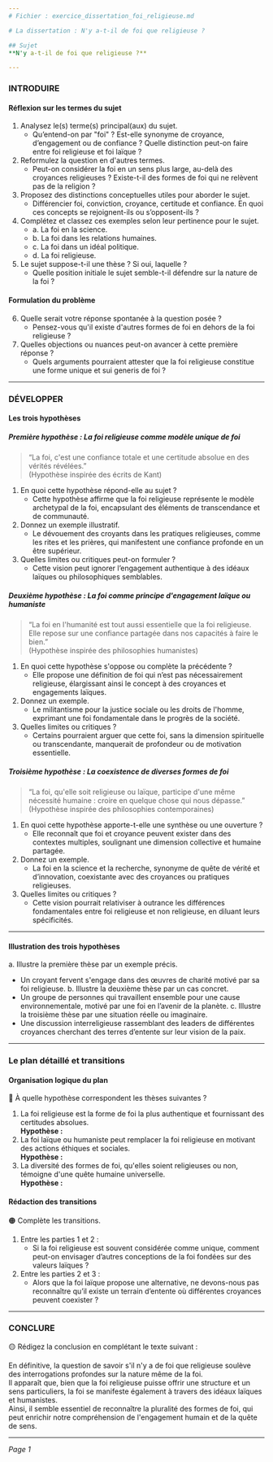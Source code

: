 ```yaml
---
# Fichier : exercice_dissertation_foi_religieuse.md

# La dissertation : N'y a-t-il de foi que religieuse ?

## Sujet
**N'y a-t-il de foi que religieuse ?**

---
```


### INTRODUIRE

#### Réflexion sur les termes du sujet

1. Analysez le(s) terme(s) principal(aux) du sujet.
   - Qu’entend-on par "foi" ? Est-elle synonyme de croyance, d’engagement ou de confiance ? Quelle distinction peut-on faire entre foi religieuse et foi laïque ?
2. Reformulez la question en d'autres termes. 
   - Peut-on considérer la foi en un sens plus large, au-delà des croyances religieuses ? Existe-t-il des formes de foi qui ne relèvent pas de la religion ?
3. Proposez des distinctions conceptuelles utiles pour aborder le sujet.
   - Différencier foi, conviction, croyance, certitude et confiance. En quoi ces concepts se rejoignent-ils ou s’opposent-ils ?
4. Complétez et classez ces exemples selon leur pertinence pour le sujet. 
   - a. La foi en la science.  
   - b. La foi dans les relations humaines.  
   - c. La foi dans un idéal politique.
   - d. La foi religieuse.
5. Le sujet suppose-t-il une thèse ? Si oui, laquelle ?
   - Quelle position initiale le sujet semble-t-il défendre sur la nature de la foi ?

#### Formulation du problème

6. Quelle serait votre réponse spontanée à la question posée ?
   - Pensez-vous qu'il existe d'autres formes de foi en dehors de la foi religieuse ? 
7. Quelles objections ou nuances peut-on avancer à cette première réponse ?
   - Quels arguments pourraient attester que la foi religieuse constitue une forme unique et sui generis de foi ?

---

### DÉVELOPPER

#### Les trois hypothèses

##### Première hypothèse : La foi religieuse comme modèle unique de foi

> “La foi, c'est une confiance totale et une certitude absolue en des vérités révélées.”  
> (Hypothèse inspirée des écrits de Kant)

1. En quoi cette hypothèse répond-elle au sujet ?
   - Cette hypothèse affirme que la foi religieuse représente le modèle archetypal de la foi, encapsulant des éléments de transcendance et de communauté.
2. Donnez un exemple illustratif.
   - Le dévouement des croyants dans les pratiques religieuses, comme les rites et les prières, qui manifestent une confiance profonde en un être supérieur.
3. Quelles limites ou critiques peut-on formuler ?
   - Cette vision peut ignorer l’engagement authentique à des idéaux laïques ou philosophiques semblables.

##### Deuxième hypothèse : La foi comme principe d'engagement laïque ou humaniste

> “La foi en l'humanité est tout aussi essentielle que la foi religieuse. Elle repose sur une confiance partagée dans nos capacités à faire le bien.”  
> (Hypothèse inspirée des philosophies humanistes)

1. En quoi cette hypothèse s'oppose ou complète la précédente ?
   - Elle propose une définition de foi qui n’est pas nécessairement religieuse, élargissant ainsi le concept à des croyances et engagements laïques.
2. Donnez un exemple.
   - Le militantisme pour la justice sociale ou les droits de l'homme, exprimant une foi fondamentale dans le progrès de la société.
3. Quelles limites ou critiques ?
   - Certains pourraient arguer que cette foi, sans la dimension spirituelle ou transcendante, manquerait de profondeur ou de motivation essentielle.

##### Troisième hypothèse : La coexistence de diverses formes de foi

> “La foi, qu'elle soit religieuse ou laïque, participe d'une même nécessité humaine : croire en quelque chose qui nous dépasse.”  
> (Hypothèse inspirée des philosophies contemporaines)

1. En quoi cette hypothèse apporte-t-elle une synthèse ou une ouverture ?
   - Elle reconnaît que foi et croyance peuvent exister dans des contextes multiples, soulignant une dimension collective et humaine partagée.
2. Donnez un exemple.
   - La foi en la science et la recherche, synonyme de quête de vérité et d’innovation, coexistante avec des croyances ou pratiques religieuses.
3. Quelles limites ou critiques ?
   - Cette vision pourrait relativiser à outrance les différences fondamentales entre foi religieuse et non religieuse, en diluant leurs spécificités.

---

#### Illustration des trois hypothèses

a. Illustre la première thèse par un exemple précis.
   - Un croyant fervent s'engage dans des œuvres de charité motivé par sa foi religieuse.
b. Illustre la deuxième thèse par un cas concret.
   - Un groupe de personnes qui travaillent ensemble pour une cause environnementale, motivé par une foi en l’avenir de la planète.
c. Illustre la troisième thèse par une situation réelle ou imaginaire.
   - Une discussion interreligieuse rassemblant des leaders de différentes croyances cherchant des terres d’entente sur leur vision de la paix.

---

### Le plan détaillé et transitions

#### Organisation logique du plan

🔴 À quelle hypothèse correspondent les thèses suivantes ?

1. La foi religieuse est la forme de foi la plus authentique et fournissant des certitudes absolues.  
   **Hypothèse :** 
2. La foi laïque ou humaniste peut remplacer la foi religieuse en motivant des actions éthiques et sociales.  
   **Hypothèse :** 
3. La diversité des formes de foi, qu'elles soient religieuses ou non, témoigne d'une quête humaine universelle.  
   **Hypothèse :** 

#### Rédaction des transitions

🟠 Complète les transitions.

1. Entre les parties 1 et 2 :  
   - Si la foi religieuse est souvent considérée comme unique, comment peut-on envisager d’autres conceptions de la foi fondées sur des valeurs laïques ?
2. Entre les parties 2 et 3 :  
   - Alors que la foi laïque propose une alternative, ne devons-nous pas reconnaître qu’il existe un terrain d’entente où différentes croyances peuvent coexister ?

---

### CONCLURE

🟡 Rédigez la conclusion en complétant le texte suivant :

En définitive, la question de savoir s'il n'y a de foi que religieuse soulève des interrogations profondes sur la nature même de la foi.  
Il apparaît que, bien que la foi religieuse puisse offrir une structure et un sens particuliers, la foi se manifeste également à travers des idéaux laïques et humanistes.  
Ainsi, il semble essentiel de reconnaître la pluralité des formes de foi, qui peut enrichir notre compréhension de l'engagement humain et de la quête de sens.

--- 

*Page 1*